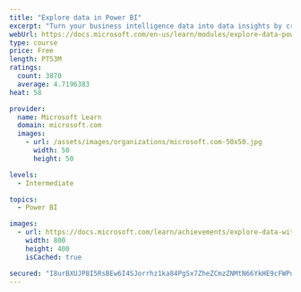 ```yaml
---
title: "Explore data in Power BI"
excerpt: "Turn your business intelligence data into data insights by creating and configuring Power BI dashboards."
webUrl: https://docs.microsoft.com/en-us/learn/modules/explore-data-power-bi/
type: course
price: Free
length: PT53M
ratings:
  count: 3870
  average: 4.7196383
heat: 58

provider:
  name: Microsoft Learn
  domain: microsoft.com
  images:
    - url: /assets/images/organizations/microsoft.com-50x50.jpg
      width: 50
      height: 50

levels:
  - Intermediate

topics:
  - Power BI

images:
  - url: https://docs.microsoft.com/learn/achievements/explore-data-with-power-bi-desktop-social.png
    width: 800
    height: 400
    isCached: true

secured: "I8urBXUJP8I5RsBEw6I4SJorrhz1ka84PgSx7ZheZCmzZNMtN66YkHE9cFWPuwkacpldQbj6cOOSia9bhhCM40EvF3p3bSPXdmP0ZNntrZ3v5jVEl1DOpDnWsrKciRqA8Cvll3+T1QD7ZWrQVt+zV4iIVIsU+MJJ7+PQbk2p6IngKVYIRA21ucqwcsnO9INTMI4vCGMBPIHsbEWlVBSfi+N7mC9oebJBwjiRF1YeVZXRqAa8pAMothGO/O/IDNabUGrSMEJzd2Vnf/HQjhxDsX6mg/ruOOQDWCgHYkkfbmKvlI9ycAqQXo6uKEW1GLCb5UNfqD6sHZM/xdc9DzklI7fgcRIeBotlHvwKK4gFTq3BPo8F+qJsYNz31HQDlpLMQnu0Qm3/nwDfCGVKiWL8eK2nJwx/5j5BDZaK2d51riY=;oFZFoQuZNI1DnftPe+OkKw=="
---
```


